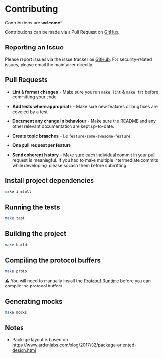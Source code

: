 # Contributing

Contributions are **welcome!**

Contributions can be made via a Pull Request on [GitHub](https://github.com/mike182uk/snpt).

## Reporting an Issue

Please report issues via the issue tracker on [GitHub](https://github.com/mike182uk/snpt). For security-related issues, please email the maintainer directly.

## Pull Requests

- **Lint & format changes** - Make sure you run `make lint` &  `make fmt` before committing your code.

- **Add tests where appropriate** - Make sure new features or bug fixes are covered by a test.

- **Document any change in behaviour** - Make sure the README and any other relevant documentation are kept up-to-date.

- **Create topic branches** - i.e `feature/some-awesome-feature`.

- **One pull request per feature**

- **Send coherent history** - Make sure each individual commit in your pull request is meaningful. If you had to make multiple intermediate commits while developing, please squash them before submitting.

## Install project dependencies

```bash
make install
```

## Running the tests

```bash
make test
```

## Building the project

```bash
make build
```

## Compiling the protocol buffers

```bash
make proto
```

⚠️ You will need to manually install the [Protobuf Runtime](https://github.com/protocolbuffers/protobuf#protobuf-runtime-installation) before you can compile the protocol buffers.

## Generating mocks

```bash
make mocks
```

## Notes

- Package layout is based on https://www.ardanlabs.com/blog/2017/02/package-oriented-design.html
